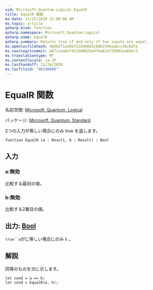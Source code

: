 ```yaml
---
uid: Microsoft.Quantum.Logical.EqualR
title: EqualR 関数
ms.date: 11/25/2020 12:00:00 AM
ms.topic: article
qsharp.kind: function
qsharp.namespace: Microsoft.Quantum.Logical
qsharp.name: EqualR
qsharp.summary: Returns true if and only if two inputs are equal.
ms.openlocfilehash: d68b2f1a26bf318400d3c88b37d9aabcc38cbdfe
ms.sourcegitcommit: a87c1aa8e7453360025e47ba614f25b02ea84ec3
ms.translationtype: MT
ms.contentlocale: ja-JP
ms.lasthandoff: 11/26/2020
ms.locfileid: "96198008"
---
```

# <a name="equalr-function"></a>EqualR 関数

名前空間: [Microsoft. Quantum. Logical](xref:Microsoft.Quantum.Logical)

パッケージ: [Microsoft. Quantum. Standard](https://nuget.org/packages/Microsoft.Quantum.Standard)


2つの入力が等しい場合にのみ true を返します。

```qsharp
function EqualR (a : Result, b : Result) : Bool
```


## <a name="input"></a>入力

### <a name="a--__invalidresult__"></a>a:__無効 <Result>__

比較する最初の値。


### <a name="b--__invalidresult__"></a>b:__無効 <Result>__

比較する2番目の値。



## <a name="output--bool"></a>出力: [Bool](xref:microsoft.quantum.lang-ref.bool)

`true``a`がに等しい場合にのみ `b` 。

## <a name="remarks"></a>解説

同等のものを次に示します。

```Q#
let cond = a == b;
let cond = EqualR(a, b);
```